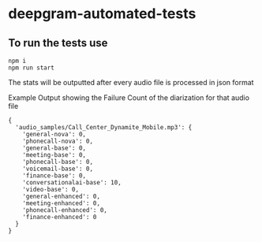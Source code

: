 # deepgram-automated-tests

## To run the tests use
```
npm i
npm run start
```

The stats will be outputted after every audio file is processed in json format 

Example Output showing the Failure Count of the diarization for that audio file

```
{
  'audio_samples/Call_Center_Dynamite_Mobile.mp3': {
    'general-nova': 0,
    'phonecall-nova': 0,
    'general-base': 0,
    'meeting-base': 0,
    'phonecall-base': 0,
    'voicemail-base': 0,
    'finance-base': 0,
    'conversationalai-base': 10,
    'video-base': 0,
    'general-enhanced': 0,
    'meeting-enhanced': 0,
    'phonecall-enhanced': 0,
    'finance-enhanced': 0
  }
}
```